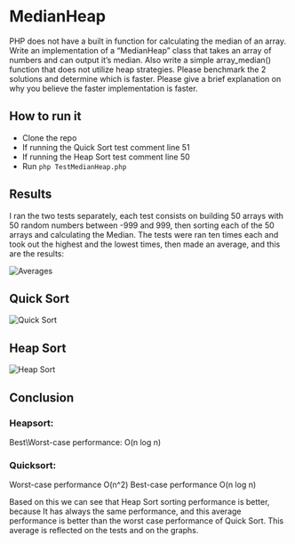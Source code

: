 # MedianHeap
PHP does not have a built in function for calculating the median of an array. Write an implementation of a “MedianHeap” class that takes an array of numbers and can output it’s median. Also write a simple array_median() function that does not utilize heap strategies. Please benchmark the 2 solutions and determine which is faster. Please give a brief explanation on why you believe the faster implementation is faster.
## How to run it
- Clone the repo
- If running the Quick Sort test comment line 51
- If running the Heap Sort test comment line 50
- Run ```php TestMedianHeap.php```
## Results
I ran the two tests separately, each test consists on building 50 arrays with 50 random numbers between -999 and 999, then sorting each of the 50 arrays and calculating the Median. The tests were ran ten times each and took out the highest and the lowest times, then made an average, and this are the results:

![Averages](https://i.imgur.com/ge9jZnEl.png)

## Quick Sort
![Quick Sort](https://i.imgur.com/OGSpdPA.png)

## Heap Sort
![Heap Sort](https://i.imgur.com/AVNoard.png)

## Conclusion
### Heapsort:
Best\Worst-case performance: O(n log n)

### Quicksort:
Worst-case performance	O(n^2)
Best-case performance	O(n log n) 

Based on this we can see that Heap Sort sorting performance is better, because It has always the same performance, and this average performance is better than the worst case performance of Quick Sort. This average is reflected on the tests and on the graphs.
